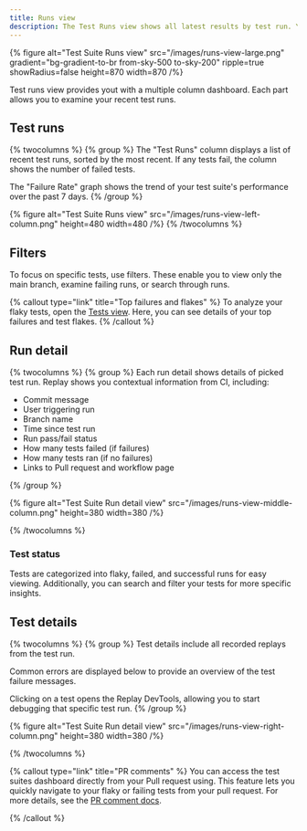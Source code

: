 ```yaml
---
title: Runs view
description: The Test Runs view shows all latest results by test run. You can take a look at your tests at a high level, drive down test flakes or jump into a particular test to start debugging.
---
```


{% figure
  alt="Test Suite Runs view"
  src="/images/runs-view-large.png"
  gradient="bg-gradient-to-br from-sky-500 to-sky-200"
  ripple=true
  showRadius=false
  height=870
  width=870
/%}

Test runs view provides yout with a multiple column dashboard. Each part allows you to examine your recent test runs.

## Test runs

{% twocolumns %}
{% group %}
The "Test Runs" column displays a list of recent test runs, sorted by the most recent. If any tests fail, the column shows the number of failed tests.

The "Failure Rate" graph shows the trend of your test suite's performance over the past 7 days.
{% /group %}

{% figure
  alt="Test Suite Runs view"
  src="/images/runs-view-left-column.png"
  height=480
  width=480
/%}
{% /twocolumns %}

## Filters
To focus on specific tests, use filters. These enable you to view only the main branch, examine failing runs, or search through runs.

{% callout type="link" title="Top failures and flakes" %}
To analyze your flaky tests, open the [Tests view](/test-suites/top-failing-and-flaky-tests). Here, you can see details of your top failures and test flakes.
{% /callout %}

## Run detail
{% twocolumns %}
{% group %}
Each run detail shows details of picked test run. Replay shows you contextual information from CI, including:

- Commit message
- User triggering run
- Branch name
- Time since test run
- Run pass/fail status
- How many tests failed (if failures)
- How many tests ran (if no failures)
- Links to Pull request and workflow page

{% /group %}

{% figure
  alt="Test Suite Run detail view"
  src="/images/runs-view-middle-column.png"
  height=380
  width=380
/%}

{% /twocolumns %}

### Test status
Tests are categorized into flaky, failed, and successful runs for easy viewing. Additionally, you can search and filter your tests for more specific insights.


## Test details

{% twocolumns %}
{% group %}
Test details include all recorded replays from the test run. 

Common errors are displayed below to provide an overview of the test failure messages. 

Clicking on a test opens the Replay DevTools, allowing you to start debugging that specific test run.
{% /group %}

{% figure
  alt="Test Suite Run detail view"
  src="/images/runs-view-right-column.png"
  height=380
  width=380
/%}

{% /twocolumns %}

{% callout type="link" title="PR comments" %}
You can access the test suites dashboard directly from your Pull request using. This feature lets you quickly navigate to your flaky or failing tests from your pull request. For more details, see the [PR comment docs](/test-suites/pr-comments).

{% /callout %}